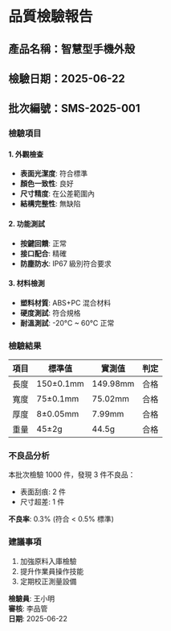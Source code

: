 # 品質檢驗報告

## 產品名稱：智慧型手機外殼
## 檢驗日期：2025-06-22
## 批次編號：SMS-2025-001

### 檢驗項目

#### 1. 外觀檢查
- **表面光潔度**: 符合標準
- **顏色一致性**: 良好
- **尺寸精度**: 在公差範圍內
- **結構完整性**: 無缺陷

#### 2. 功能測試
- **按鍵回饋**: 正常
- **接口配合**: 精確
- **防塵防水**: IP67 級別符合要求

#### 3. 材料檢測
- **塑料材質**: ABS+PC 混合材料
- **硬度測試**: 符合規格
- **耐溫測試**: -20°C ~ 60°C 正常

### 檢驗結果

| 項目 | 標準值 | 實測值 | 判定 |
|------|--------|--------|------|
| 長度 | 150±0.1mm | 149.98mm | 合格 |
| 寬度 | 75±0.1mm | 75.02mm | 合格 |
| 厚度 | 8±0.05mm | 7.99mm | 合格 |
| 重量 | 45±2g | 44.5g | 合格 |

### 不良品分析
本批次檢驗 1000 件，發現 3 件不良品：
- 表面刮痕: 2 件
- 尺寸超差: 1 件

**不良率**: 0.3% (符合 < 0.5% 標準)

### 建議事項
1. 加強原料入庫檢驗
2. 提升作業員操作技能
3. 定期校正測量設備

**檢驗員**: 王小明  
**審核**: 李品管  
**日期**: 2025-06-22
